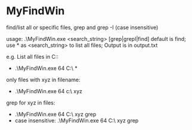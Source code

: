 # MyFindWin
find/list all or specific files, grep and grep -I (case insensitive)

usage: .\MyFindWin.exe <number of threads> <path> <search_string> [grep|grepI|find]
default is find; use * as <search_string> to list all files; Output is in output.txt

e.g. List all files in C:\:
  - .\MyFindWin.exe 64 C:\ *

only files with xyz in filename:
  - .\MyFindWin.exe 64 c:\ xyz
  
grep for xyz in files:
  - .\MyFindWin.exe 64 C:\ xyz grep
  - case insensitive:  .\MyFindWin.exe 64 C:\ xyz grep
  
  
